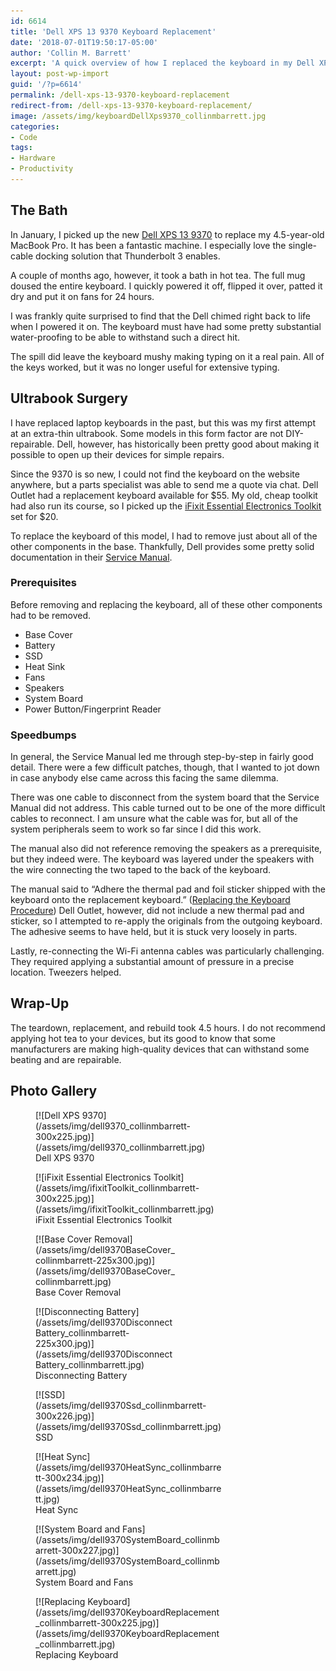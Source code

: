 ```yaml
---
id: 6614
title: 'Dell XPS 13 9370 Keyboard Replacement'
date: '2018-07-01T19:50:17-05:00'
author: 'Collin M. Barrett'
excerpt: 'A quick overview of how I replaced the keyboard in my Dell XPS 13 9370 after it took a bath in hot tea.'
layout: post-wp-import
guid: '/?p=6614'
permalink: /dell-xps-13-9370-keyboard-replacement
redirect-from: /dell-xps-13-9370-keyboard-replacement/
image: /assets/img/keyboardDellXps9370_collinmbarrett.jpg
categories:
- Code
tags:
- Hardware
- Productivity
---
```


## The Bath

In January, I picked up the new [Dell XPS 13 9370](https://www.dell.com/en-us/shop/cty/pdp/spd/xps-13-9370-laptop) to
replace my 4.5-year-old MacBook Pro. It has been a fantastic machine. I especially love the single-cable docking
solution that Thunderbolt 3 enables.

A couple of months ago, however, it took a bath in hot tea. The full mug doused the entire keyboard. I quickly powered
it off, flipped it over, patted it dry and put it on fans for 24 hours.

I was frankly quite surprised to find that the Dell chimed right back to life when I powered it on. The keyboard must
have had some pretty substantial water-proofing to be able to withstand such a direct hit.

The spill did leave the keyboard mushy making typing on it a real pain. All of the keys worked, but it was no longer
useful for extensive typing.

## Ultrabook Surgery

I have replaced laptop keyboards in the past, but this was my first attempt at an extra-thin ultrabook. Some models in
this form factor are not DIY-repairable. Dell, however, has historically been pretty good about making it possible to
open up their devices for simple repairs.

Since the 9370 is so new, I could not find the keyboard on the website anywhere, but a parts specialist was able to send
me a quote via chat. Dell Outlet had a replacement keyboard available for $55. My old, cheap toolkit had also run its
course, so I picked up the [iFixit Essential Electronics
Toolkit](https://www.ifixit.com/Store/Tools/Essential-Electronics-Toolkit/IF145-348) set for $20.

To replace the keyboard of this model, I had to remove just about all of the other components in the base. Thankfully,
Dell provides some pretty solid documentation in their [Service
Manual](https://www.dell.com/support/manuals/us/en/04/xps-13-9370-laptop/xps-13-9370-servicemanual).

### Prerequisites

Before removing and replacing the keyboard, all of these other components had to be removed.

- Base Cover
- Battery
- SSD
- Heat Sink
- Fans
- Speakers
- System Board
- Power Button/Fingerprint Reader

### Speedbumps

In general, the Service Manual led me through step-by-step in fairly good detail. There were a few difficult patches,
though, that I wanted to jot down in case anybody else came across this facing the same dilemma.

There was one cable to disconnect from the system board that the Service Manual did not address. This cable turned out
to be one of the more difficult cables to reconnect. I am unsure what the cable was for, but all of the system
peripherals seem to work so far since I did this work.

The manual also did not reference removing the speakers as a prerequisite, but they indeed were. The keyboard was
layered under the speakers with the wire connecting the two taped to the back of the keyboard.

The manual said to “Adhere the thermal pad and foil sticker shipped with the keyboard onto the replacement keyboard.”
([Replacing the Keyboard
Procedure](https://www.dell.com/support/manuals/us/en/04/xps-13-9370-laptop/xps-13-9370-servicemanual)) Dell Outlet,
however, did not include a new thermal pad and sticker, so I attempted to re-apply the originals from the outgoing
keyboard. The adhesive seems to have held, but it is stuck very loosely in parts.

Lastly, re-connecting the Wi-Fi antenna cables was particularly challenging. They required applying a substantial amount
of pressure in a precise location. Tweezers helped.

## Wrap-Up

The teardown, replacement, and rebuild took 4.5 hours. I do not recommend applying hot tea to your devices, but its good
to know that some manufacturers are making high-quality devices that can withstand some beating and are repairable.

## Photo Gallery

<figure aria-describedby="caption-attachment-6666" class="wp-caption alignleft" id="attachment_6666"
    style="width: 300px">[![Dell XPS
    9370](/assets/img/dell9370_collinmbarrett-300x225.jpg)](/assets/img/dell9370_collinmbarrett.jpg)<figcaption
        class="wp-caption-text" id="caption-attachment-6666">Dell XPS 9370</figcaption>
</figure>

<figure aria-describedby="caption-attachment-6673" class="wp-caption alignleft" id="attachment_6673"
    style="width: 300px">[![iFixit Essential Electronics
    Toolkit](/assets/img/ifixitToolkit_collinmbarrett-300x225.jpg)](/assets/img/ifixitToolkit_collinmbarrett.jpg)
    <figcaption class="wp-caption-text" id="caption-attachment-6673">iFixit Essential Electronics Toolkit</figcaption>
</figure>

<figure aria-describedby="caption-attachment-6667" class="wp-caption alignleft" id="attachment_6667"
    style="width: 225px">[![Base Cover
    Removal](/assets/img/dell9370BaseCover_collinmbarrett-225x300.jpg)](/assets/img/dell9370BaseCover_collinmbarrett.jpg)
    <figcaption class="wp-caption-text" id="caption-attachment-6667">Base Cover Removal</figcaption>
</figure>

<figure aria-describedby="caption-attachment-6668" class="wp-caption alignleft" id="attachment_6668"
    style="width: 225px">[![Disconnecting
    Battery](/assets/img/dell9370DisconnectBattery_collinmbarrett-225x300.jpg)](/assets/img/dell9370DisconnectBattery_collinmbarrett.jpg)
    <figcaption class="wp-caption-text" id="caption-attachment-6668">Disconnecting Battery</figcaption>
</figure>

<figure aria-describedby="caption-attachment-6671" class="wp-caption alignleft" id="attachment_6671"
    style="width: 300px">
    [![SSD](/assets/img/dell9370Ssd_collinmbarrett-300x226.jpg)](/assets/img/dell9370Ssd_collinmbarrett.jpg)<figcaption
        class="wp-caption-text" id="caption-attachment-6671">SSD</figcaption>
</figure>

<figure aria-describedby="caption-attachment-6669" class="wp-caption alignleft" id="attachment_6669"
    style="width: 300px">[![Heat
    Sync](/assets/img/dell9370HeatSync_collinmbarrett-300x234.jpg)](/assets/img/dell9370HeatSync_collinmbarrett.jpg)
    <figcaption class="wp-caption-text" id="caption-attachment-6669">Heat Sync</figcaption>
</figure>

<figure aria-describedby="caption-attachment-6672" class="wp-caption alignleft" id="attachment_6672"
    style="width: 300px">[![System Board and
    Fans](/assets/img/dell9370SystemBoard_collinmbarrett-300x227.jpg)](/assets/img/dell9370SystemBoard_collinmbarrett.jpg)
    <figcaption class="wp-caption-text" id="caption-attachment-6672">System Board and Fans</figcaption>
</figure>

<figure aria-describedby="caption-attachment-6670" class="wp-caption alignleft" id="attachment_6670"
    style="width: 300px">[![Replacing
    Keyboard](/assets/img/dell9370KeyboardReplacement_collinmbarrett-300x225.jpg)](/assets/img/dell9370KeyboardReplacement_collinmbarrett.jpg)
    <figcaption class="wp-caption-text" id="caption-attachment-6670">Replacing Keyboard</figcaption>
</figure>